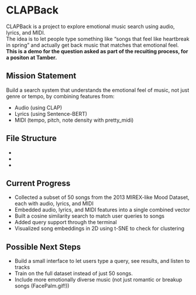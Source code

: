# CLAPBack

CLAPBack is a project to explore emotional music search using audio, lyrics, and MIDI.  
The idea is to let people type something like “songs that feel like heartbreak in spring” and actually get back music that matches that emotional feel.
**This is a demo for the question asked as part of the recuiting process, for a positon at Tamber.**

## Mission Statement

Build a search system that understands the emotional feel of music, not just genre or tempo, by combining features from:

- Audio (using CLAP)
- Lyrics (using Sentence-BERT)
- MIDI (tempo, pitch, note density with pretty_midi)


## File Structure 
- 
- 
- 


## Current Progress

- Collected a subset of 50 songs from the 2013 MIREX-like Mood Dataset, each with audio, lyrics, and MIDI
- Embedded audio, lyrics, and MIDI features into a single combined vector
- Built a cosine similarity search to match user queries to songs
- Added query support through the terminal
- Visualized song embeddings in 2D using t-SNE to check for clustering

## Possible Next Steps

- Build a small interface to let users type a query, see results, and listen to tracks
- Train on the full dataset  instead of just 50 songs. 
- Include more emotionally diverse music (not just romantic or breakup songs (FacePalm.gif!))
